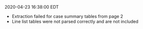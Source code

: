 2020-04-23 16:38:00 EDT


- Extraction failed for case summary tables from page 2
- Line list tables were not parsed correctly and are not included
